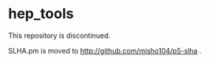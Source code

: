 hep_tools
=========

This repository is discontinued.

SLHA.pm is moved to http://github.com/misho104/p5-slha .


